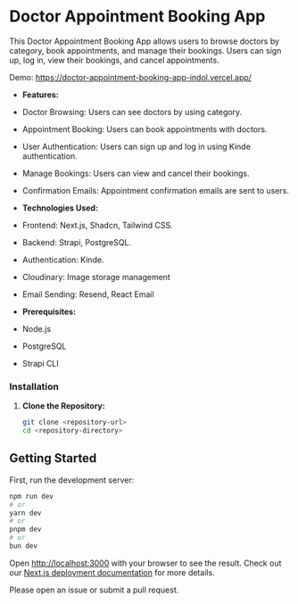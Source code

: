 # Doctor Appointment Booking App

This Doctor Appointment Booking App allows users to browse doctors by category, book appointments, and manage their bookings. Users can sign up, log in, view their bookings, and cancel appointments. 

Demo: https://doctor-appointment-booking-app-indol.vercel.app/

- **Features:** 
 - Doctor Browsing: Users can see doctors by using category.
 - Appointment Booking: Users can book appointments with doctors.
 - User Authentication: Users can sign up and log in using Kinde authentication.
 - Manage Bookings: Users can view and cancel their bookings.
 - Confirmation Emails: Appointment confirmation emails are sent to users.

- **Technologies Used:**
 - Frontend: Next.js, Shadcn, Tailwind CSS.
 - Backend: Strapi, PostgreSQL.
 - Authentication: Kinde.
 - Cloudinary: Image storage management 
 - Email Sending: Resend, React Email

- **Prerequisites:**
 - Node.js
 - PostgreSQL
 - Strapi CLI

### Installation

1. **Clone the Repository:**
   
   ```bash
   git clone <repository-url>
   cd <repository-directory>

## Getting Started

First, run the development server:

```bash
npm run dev
# or
yarn dev
# or
pnpm dev
# or
bun dev
```

Open [http://localhost:3000](http://localhost:3000) with your browser to see the result.
Check out our [Next.js deployment documentation](https://nextjs.org/docs/deployment) for more details.

Please open an issue or submit a pull request.
